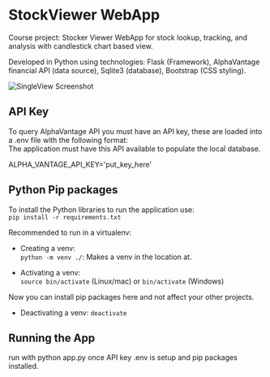 # StockViewer WebApp
Course project: Stocker Viewer WebApp for stock lookup, tracking, and analysis with candlestick chart based view.    

Developed in Python using technologies: Flask (Framework), AlphaVantage financial API (data source), Sqlite3 (database), Bootstrap (CSS styling).    

![SingleView Screenshot](https://github.com/CS480-Group-E/StockViewer-WebApp/tree/main/screenshots/StockViewerScreenshot1.png)

## API Key
To query AlphaVantage API you must have an API key, these are loaded into a .env file with the following format:    
The application must have this API available to populate the local database.    

ALPHA_VANTAGE_API_KEY='put_key_here'

## Python Pip packages
To install the Python libraries to run the application use:    
`pip install -r requirements.txt`

Recommended to run in a virtualenv:    

- Creating a venv:    
`python -m venv ./`: Makes a venv in the location at.    

- Activating a venv:    
`source bin/activate` (Linux/mac) or `bin/activate` (Windows)    

Now you can install pip packages here and not affect your other projects.    

- Deactivating a venv:
`deactivate`

## Running the App
run with python app.py once API key .env is setup and pip packages installed.  
